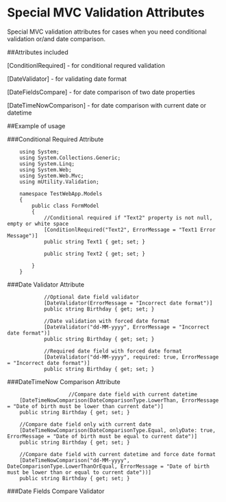Special MVC Validation Attributes
=================================

Special MVC validation attributes for cases when you need conditional validation or/and date comparison. 

##Attributes included

[ConditionlRequired] - for conditional requred validation

[DateValidator] - for validating date format

[DateFieldsCompare] - for date comparison of two date properties

[DateTimeNowComparison] - for date comparison with current date or datetime


##Example of usage


###Conditional Required Attribute

        using System;
        using System.Collections.Generic;
        using System.Linq;
        using System.Web;
        using System.Web.Mvc;
        using mUtility.Validation;
        
        namespace TestWebApp.Models
        {
            public class FormModel
            {
                //Conditional required if "Text2" property is not null, empty or white space
                [ConditionlRequired("Text2", ErrorMessage = "Text1 Error Message")]
                public string Text1 { get; set; }
        
                public string Text2 { get; set; } 
                
            }
        }



###Date Validator Attribute

                //Optional date field validator
                [DateValidator(ErrorMessage = "Incorrect date format")]
                public string Birthday { get; set; }
        
                //Date validation with forced date format
                [DateValidator("dd-MM-yyyy", ErrorMessage = "Incorrect date format")]
                public string Birthday { get; set; }
        
                //Required date field with forced date format
                [DateValidator("dd-MM-yyyy", required: true, ErrorMessage = "Incorrect date format")]
                public string Birthday { get; set; }
                
                
                
###DateTimeNow Comparison Attribute

                        //Compare date field with current datetime
        [DateTimeNowComparison(DateComparisonType.LowerThan, ErrorMessage = "Date of birth must be lower than current date")]
        public string Birthday { get; set; }
        
        //Compare date field only with current date
        [DateTimeNowComparison(DateComparisonType.Equal, onlyDate: true, ErrorMessage = "Date of birth must be equal to current date")]
        public string Birthday { get; set; }
        
        //Compare date field with current datetime and force date format
        [DateTimeNowComparison("dd-MM-yyyy", DateComparisonType.LowerThanOrEqual, ErrorMessage = "Date of birth must be lower than or equal to current date"))]
        public string Birthday { get; set; }
                
                
                
###Date Fields Compare Validator
